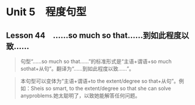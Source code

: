 ﻿ # Unit 5　程度句型
 ## Lesson 44　……so much so that……到如此程度以致……
 
> 句型“……so much so that……”的标准形式是“主语+谓语+so much sothat+从句”。翻译为“……到如此程度以致……”。

> 本句型可以变体为“主语+谓语+to the extent/degree so that+从句”。例如：Sheis so smart, to the extent/degree so that she can solve anyproblems.她太聪明了，以致她能解答任何问题。


 